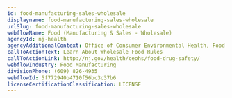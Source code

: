 ```yaml
---
id: food-manufacturing-sales-wholesale
displayname: food-manufacturing-sales-wholesale
urlSlug: food-manufacturing-sales-wholesale
webflowName: Food (Manufacturing & Sales - Wholesale)
agencyId: nj-health
agencyAdditionalContext: Office of Consumer Environmental Health, Food and Drug Safety Program
callToActionText: Learn About Wholesale Food Rules
callToActionLink: http://nj.gov/health/ceohs/food-drug-safety/
webflowIndustry: Food Manufacturing
divisionPhone: (609) 826-4935
webflowId: 5f772940b4710f56bc3c37b6
licenseCertificationClassification: LICENSE
---
```

